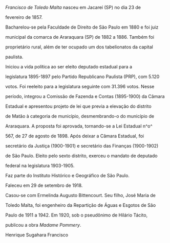 

*Francisco de Toledo Malta* nasceu em Jacareí (SP) no dia 23 de

fevereiro de 1857.



Bacharelou-se pela Faculdade de Direito de São Paulo em 1880 e foi juiz

municipal da comarca de Araraquara (SP) de 1882 a 1886. Também foi

proprietário rural, além de ter ocupado um dos tabelionatos da capital

paulista.



Iniciou a vida política ao ser eleito deputado estadual para a

legislatura 1895-1897 pelo Partido Republicano Paulista (PRP), com 5.120

votos. Foi reeleito para a legislatura seguinte com 31.396 votos. Nesse

período, integrou a Comissão de Fazenda e Contas (1895-1900) da Câmara

Estadual e apresentou projeto de lei que previa a elevação do distrito

de Matão à categoria de município, desmembrando-o do município de

Araraquara. A proposta foi aprovada, tornando-se a Lei Estadual n^o^

567, de 27 de agosto de 1898. Após deixar a Câmara Estadual, foi

secretário da Justiça (1900-1901) e secretário das Finanças (1900-1902)

de São Paulo. Eleito pelo sexto distrito, exerceu o mandato de deputado

federal na legislatura 1903-1905.



Faz parte do Instituto Histórico e Geográfico de São Paulo.



Faleceu em 29 de setembro de 1918.



Casou-se com Ermelinda Augusto Bittencourt. Seu filho, José Maria de

Toledo Malta, foi engenheiro da Repartição de Águas e Esgotos de São

Paulo de 1911 a 1942. Em 1920, sob o pseudônimo de Hilário Tácito,

publicou a obra *Madame Pommery*.



Henrique Sugahara Francisco



